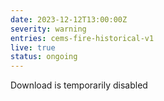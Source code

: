 ```yaml
---
date: 2023-12-12T13:00:00Z
severity: warning
entries: cems-fire-historical-v1
live: true
status: ongoing
---
```

 
Download is temporarily disabled
